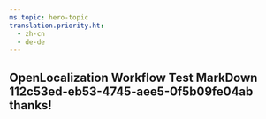 ```yaml
---
ms.topic: hero-topic
translation.priority.ht: 
  - zh-cn
  - de-de
---
```

## OpenLocalization Workflow Test MarkDown 112c53ed-eb53-4745-aee5-0f5b09fe04ab thanks!
